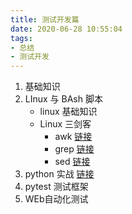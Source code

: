 ```yaml
---
title: 测试开发篇
date: 2020-06-28 10:55:04
tags:
- 总结
- 测试开发
---
```



1. 基础知识
2. LInux 与 BAsh 脚本
    - linux 基础知识
    -  Linux 三剑客
        - awk [链接](https://josiah.top/2020/06/Linux-三剑客-awk/ )
        - grep [链接](https://josiah.top/2020/06/Linux-三剑客-grep/ )
        - sed [链接](https://josiah.top/2020/06/Linux-三剑客-sed/ )
3. python 实战 [链接](https://josiah.top/2020/06/python-实战知识点/ )
4. pytest 测试框架
5. WEb自动化测试
